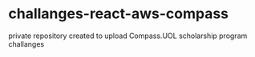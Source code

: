 # challanges-react-aws-compass
private repository created to upload Compass.UOL scholarship program challanges
